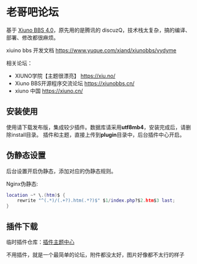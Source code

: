 # 老哥吧论坛

基于 [Xiuno BBS 4.0](https://github.com/jiix/xiunobbs)，原先用的是腾讯的 discuzQ，技术栈太复杂，搞的编译、部署、修改都很麻烦。  

xiuino bbs 开发文档 <https://www.yuque.com/xiand/xiunobbs/vydyme>     

相关论坛：
* XIUNO学院【主题很漂亮】 https://xiu.no/     
* Xiuno BBS开源程序交流论坛 https://xiunobbs.cn/    
* xiuno 中国 https://xiuno.cn/  

## 安装使用
使用请下载发布版，集成较少插件。数据库请采用**utf8mb4**，安装完成后，请删除install目录。
插件和主题，直接上传到**plugin**目录中，后台插件中心开启。

## 伪静态设置
后台设置开启伪静态，添加对应的伪静态规则。

Nginx伪静态:
```lua
location ~* \.(htm)$ {
    rewrite "^(.*)/(.+?).htm(.*?)$" $1/index.php?$2.htm$3 last;
}
```

## 插件下载
临时插件仓库：[插件主题中心](https://github.com/jiix/plugins)

不用插件，就是一个最简单的论坛，附件都没太好，图片好像都不太行的样子     